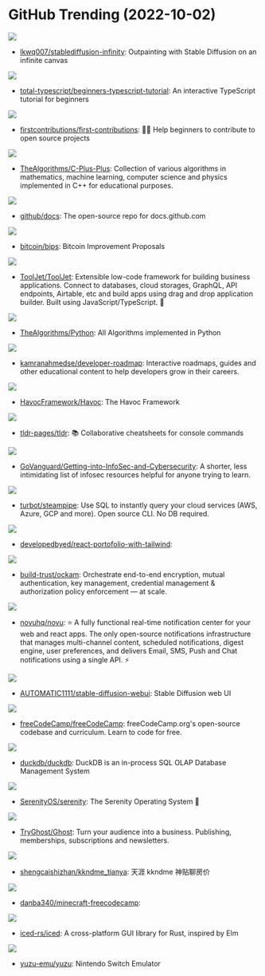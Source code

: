 # GitHub Trending (2022-10-02)

![](https://img.shields.io/badge/Python-New%20223-green?style=flat-square&logo=appveyor)
- [lkwq007/stablediffusion-infinity](https://github.com/lkwq007/stablediffusion-infinity): Outpainting with Stable Diffusion on an infinite canvas

![](https://img.shields.io/badge/TypeScript-New%20189-green?style=flat-square&logo=appveyor)
- [total-typescript/beginners-typescript-tutorial](https://github.com/total-typescript/beginners-typescript-tutorial): An interactive TypeScript tutorial for beginners

![](https://img.shields.io/badge/none-New%20163-green?style=flat-square&logo=appveyor)
- [firstcontributions/first-contributions](https://github.com/firstcontributions/first-contributions): 🚀✨ Help beginners to contribute to open source projects

![](https://img.shields.io/badge/C%2B%2B-New%2051-green?style=flat-square&logo=appveyor)
- [TheAlgorithms/C-Plus-Plus](https://github.com/TheAlgorithms/C-Plus-Plus): Collection of various algorithms in mathematics, machine learning, computer science and physics implemented in C++ for educational purposes.

![](https://img.shields.io/badge/JavaScript-New%2034-green?style=flat-square&logo=appveyor)
- [github/docs](https://github.com/github/docs): The open-source repo for docs.github.com

![](https://img.shields.io/badge/Wikitext-New%208-green?style=flat-square&logo=appveyor)
- [bitcoin/bips](https://github.com/bitcoin/bips): Bitcoin Improvement Proposals

![](https://img.shields.io/badge/JavaScript-New%2088-green?style=flat-square&logo=appveyor)
- [ToolJet/ToolJet](https://github.com/ToolJet/ToolJet): Extensible low-code framework for building business applications. Connect to databases, cloud storages, GraphQL, API endpoints, Airtable, etc and build apps using drag and drop application builder. Built using JavaScript/TypeScript. 🚀

![](https://img.shields.io/badge/Python-New%2084-green?style=flat-square&logo=appveyor)
- [TheAlgorithms/Python](https://github.com/TheAlgorithms/Python): All Algorithms implemented in Python

![](https://img.shields.io/badge/TypeScript-New%20175-green?style=flat-square&logo=appveyor)
- [kamranahmedse/developer-roadmap](https://github.com/kamranahmedse/developer-roadmap): Interactive roadmaps, guides and other educational content to help developers grow in their careers.

![](https://img.shields.io/badge/Go-New%20218-green?style=flat-square&logo=appveyor)
- [HavocFramework/Havoc](https://github.com/HavocFramework/Havoc): The Havoc Framework

![](https://img.shields.io/badge/Markdown-New%2090-green?style=flat-square&logo=appveyor)
- [tldr-pages/tldr](https://github.com/tldr-pages/tldr): 📚 Collaborative cheatsheets for console commands

![](https://img.shields.io/badge/none-New%2048-green?style=flat-square&logo=appveyor)
- [GoVanguard/Getting-into-InfoSec-and-Cybersecurity](https://github.com/GoVanguard/Getting-into-InfoSec-and-Cybersecurity): A shorter, less intimidating list of infosec resources helpful for anyone trying to learn.

![](https://img.shields.io/badge/Go-New%20132-green?style=flat-square&logo=appveyor)
- [turbot/steampipe](https://github.com/turbot/steampipe): Use SQL to instantly query your cloud services (AWS, Azure, GCP and more). Open source CLI. No DB required.

![](https://img.shields.io/badge/JavaScript-New%2022-green?style=flat-square&logo=appveyor)
- [developedbyed/react-portofolio-with-tailwind](https://github.com/developedbyed/react-portofolio-with-tailwind): 

![](https://img.shields.io/badge/Rust-New%2071-green?style=flat-square&logo=appveyor)
- [build-trust/ockam](https://github.com/build-trust/ockam): Orchestrate end-to-end encryption, mutual authentication, key management, credential management & authorization policy enforcement — at scale.

![](https://img.shields.io/badge/TypeScript-New%20226-green?style=flat-square&logo=appveyor)
- [novuhq/novu](https://github.com/novuhq/novu): ⭐ A fully functional real-time notification center for your web and react apps. The only open-source notifications infrastructure that manages multi-channel content, scheduled notifications, digest engine, user preferences, and delivers Email, SMS, Push and Chat notifications using a single API. ⚡

![](https://img.shields.io/badge/Python-New%20201-green?style=flat-square&logo=appveyor)
- [AUTOMATIC1111/stable-diffusion-webui](https://github.com/AUTOMATIC1111/stable-diffusion-webui): Stable Diffusion web UI

![](https://img.shields.io/badge/TypeScript-New%2089-green?style=flat-square&logo=appveyor)
- [freeCodeCamp/freeCodeCamp](https://github.com/freeCodeCamp/freeCodeCamp): freeCodeCamp.org's open-source codebase and curriculum. Learn to code for free.

![](https://img.shields.io/badge/C%2B%2B-New%2039-green?style=flat-square&logo=appveyor)
- [duckdb/duckdb](https://github.com/duckdb/duckdb): DuckDB is an in-process SQL OLAP Database Management System

![](https://img.shields.io/badge/C%2B%2B-New%2030-green?style=flat-square&logo=appveyor)
- [SerenityOS/serenity](https://github.com/SerenityOS/serenity): The Serenity Operating System 🐞

![](https://img.shields.io/badge/JavaScript-New%2034-green?style=flat-square&logo=appveyor)
- [TryGhost/Ghost](https://github.com/TryGhost/Ghost): Turn your audience into a business. Publishing, memberships, subscriptions and newsletters.

![](https://img.shields.io/badge/none-New%2021-green?style=flat-square&logo=appveyor)
- [shengcaishizhan/kkndme_tianya](https://github.com/shengcaishizhan/kkndme_tianya): 天涯 kkndme 神贴聊房价

![](https://img.shields.io/badge/JavaScript-New%2012-green?style=flat-square&logo=appveyor)
- [danba340/minecraft-freecodecamp](https://github.com/danba340/minecraft-freecodecamp): 

![](https://img.shields.io/badge/Rust-New%20154-green?style=flat-square&logo=appveyor)
- [iced-rs/iced](https://github.com/iced-rs/iced): A cross-platform GUI library for Rust, inspired by Elm

![](https://img.shields.io/badge/C%2B%2B-New%2040-green?style=flat-square&logo=appveyor)
- [yuzu-emu/yuzu](https://github.com/yuzu-emu/yuzu): Nintendo Switch Emulator

